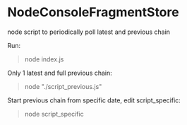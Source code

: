# NodeConsoleFragmentStore
node script to periodically poll latest and previous chain


Run:

  > node index.js
  
  
  
Only 1 latest and full previous chain:

  > node "./script_previous.js"
  
  
Start previous chain from specific date, edit script_specific:

  > node script_specific
